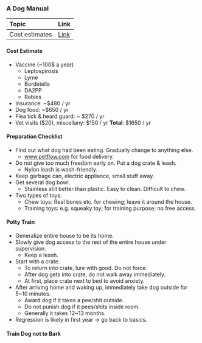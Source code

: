 ### A Dog Manual

| Topic     | Link     |
| :------------- | :------------- |
| Cost estimates       | [Link](#cost-estimate)       |

#### Cost Estimate
* Vaccine (~100$ a year)
  - Leptospirosis
  - Lyme
  - Bordetella
  - DA2PP
  - Rabies
* Insurance: ~$480 / yr
* Dog food: ~$650 / yr
* Flea tick & heard guard: ~ $270 / yr
* Vet visits ($20), miscellany: $150 / yr
**Total**: $1650 / yr

#### Preparation Checklist
* Find out what dog had been eating. Gradually change to anything else.
  - www.petflow.com for food delivery.
* Do not give too much freedom early on. Put a dog crate & leash.
  - Nylon leash is wash-friendly.
* Keep garbage can, electric appliance, small stuff away.
* Get several dog bowl.
  - Stainless still better than plastic. Easy to clean. Difficult to chew.
* Two types of toys:
  - Chew toys: Real bones etc. for chewing; leave it around the house.
  - Training toys: e.g. squeaky toy; for training purpose; no free access.

#### Potty Train
* Generalize entire house to be its home.
* Slowly give dog access to the rest of the entire house under supervision.
  - Keep a leash.
* Start with a crate.
  - To return into crate, lure with good. Do not force.
  - After dog gets into crate, do not walk away immediately.
  - At first, place crate next to bed to avoid anxiety.
* After arriving home and waking up, immediately take dog outside for 5~10 minutes.
  - Award dog if it takes a pee/shit outside.
  - Do not punish dog if it pees/shits inside room.
  - Generally it takes 12~13 months.
* Regression is likely in first year -> go back to basics.

#### Train Dog not to Bark
